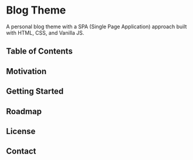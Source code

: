 # Blog Theme
A personal blog theme with a SPA (Single Page Application) approach built with HTML, CSS, and Vanilla JS.

## Table of Contents

## Motivation

## Getting Started

## Roadmap

## License

## Contact
